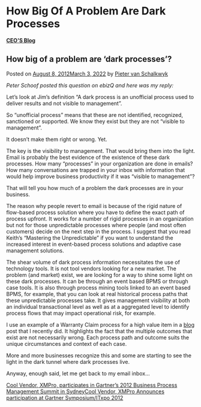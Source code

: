 # How Big Of A Problem Are Dark Processes

[**CEO'S Blog**](https://xmpro.com/category/blog/pieter-blog/)

## How big of a problem are ‘dark processes’?

Posted on [August 8, 2012March 3, 2022](https://xmpro.com/how-big-of-a-problem-are-dark-processes/) by [Pieter van Schalkwyk](https://xmpro.com/author/pietervs/)

_Peter Schoof posted this question on ebizQ and here was my reply:_

Let’s look at Jim’s definition “A dark process is an unofficial process used to deliver results and not visible to management”.

So “unofficial process” means that these are not identified, recognized, sanctioned or supported. We know they exist but they are not “visible to management”.

It doesn’t make them right or wrong. Yet.

The key is the visibility to management. That would bring them into the light.  Email is probably the best evidence of the existence of these dark processes. How many “processes” in your organization are done in emails? How many conversations are trapped in your inbox with information that would help improve business productivity if it was “visible to management”?

That will tell you how much of a problem the dark processes are in your business.

The reason why people revert to email is because of the rigid nature of flow-based process solution where you have to define the exact path of process upfront. It works for a number of rigid processes in an organization but not for those unpredictable processes where people (and most often customers) decide on the next step in the process. I suggest that you read Keith’s “Mastering the Unpredictable” if you want to understand the increased interest in event-based process solutions and adaptive case management solutions.

The shear volume of dark process information necessitates the use of technology tools. It is not tool vendors looking for a new market. The problem (and market) exist, we are looking for a way to shine some light on these dark processes. It can be through an event based BPMS or through case tools. It is also through process mining tools linked to an event based BPMS, for example, that you can look at real historical process paths that these unpredictable processes take. It gives management visibility at both an individual transactional level as well as at a aggregated level to identify process flows that may impact operational risk, for example.

I use an example of a Warranty Claim process for a high value item in a [blog](https://xmpro.com/intelligent-business-operations-mobile-social-smart/) post that I recently did. It highlights the fact that the multiple outcomes that exist are not necessarily wrong. Each process path and outcome suits the unique circumstances and context of each case.

More and more businesses recognize this and some are starting to see the light in the dark tunnel where dark processes live.

Anyway, enough said, let me get back to my email inbox…

[Cool Vendor, XMPro, participates in Gartner’s 2012 Business Process Management Summit in Sydney](https://xmpro.com/cool-vendor-xmpro-participates-in-gartners-2012-business-process-management-summit-in-sydney/)[Cool Vendor, XMPro Announces participation at Gartner Symposium/ITxpo 2012](https://xmpro.com/cool-vendor-xmpro-announces-participation-at-gartner-symposiumitxpo-2012/)
